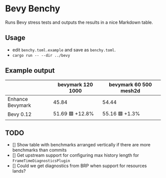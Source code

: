 # Bevy Benchy

Runs Bevy stress tests and outputs the results in a nice Markdown table.

## Usage

- edit `benchy.toml.example` and save as `benchy.toml`.
- `cargo run -- --dir ../bevy`

## Example output

||bevymark 120 1000|bevymark 60 500 mesh2d|
|-|-|-|
|Enhance Bevymark|45.84|54.44|
|Bevy 0.12|51.69 🟩 +12.8%|55.16 🟩 +1.3%|

## TODO

- [] Show table with benchmarks arranged vertically if there are more benchmarks than commits
- [] Get upstream support for configuring max history length for `FrameTimeDiagnosticsPlugin`
- [] Could we get diagnostics from BRP when support for resources lands?
